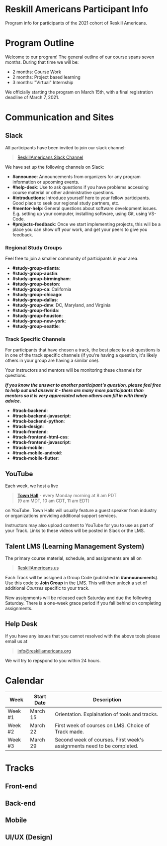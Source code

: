 # Reskill Americans Participant Info

Program info for participants of the 2021 cohort of Reskill Americans.

# Program Outline

Welcome to our program!  The general outline of our course spans seven
months.  During that time we will be:

- 2 months: Course Work
- 2 months: Project based learning
- 3 months: "Virtual" Internship

We officially starting the program on March 15th, with a final registration
deadline of March 7, 2021.

# Communication and Sites

## Slack

All participants have been invited to join our slack channel:

> [ReskillAmericans Slack Channel](https://reskillamericans.slack.com)

We have set up the following channels on Slack:

- **#announce**: Announcements from organizers for any program information
  or upcoming events.
- **#help-desk**: Use to ask questions if you have problems accessing course material
  or other administrative questions.
- **#introductions**: Introduce yourself here to your fellow participants.  Good place
  to seek our regional study partners, etc.
- **#mentor-help**: General questions about software development issues.  E.g. setting
  up your computer, installing software, using Git, using VS-Code.
- **#projects-feedback**: Once we start implementing projects, this will be a place you
  can show off your work, and get your peers to give you feedback.

### Regional Study Groups

Feel free to join a smaller community of participants in your area.

- **#study-group-atlanta**:
- **#study-group-austin**: 
- **#study-group-birmingham**: 
- **#study-group-boston**: 
- **#study-group-ca**: California
- **#study-group-chicago**: 
- **#study-group-dallas**: 
- **#study-group-dmv**: DC, Maryland, and Virginia
- **#study-group-florida**: 
- **#study-group-houston**: 
- **#study-group-new-york**: 
- **#study-group-seattle**: 

### Track Specific Channels

For participants that have chosen a track, the best place to ask questions is in
one of the track specific channels (if you're having a question, it's likely others
in your group are having a similar one).

Your instructors and mentors will be monitoring these channels for questions.

***If you know the answer to another participant's question, please feel free to
help out and answer it - there are many more participants than mentors so it
is very appreciated when others can fill in with timely advice.***

- **#track-backend**:
- **#track-backend-javascript**:
- **#track-backend-python**:
- **#track-design**:
- **#track-frontend**:
- **#track-frontend-html-css**:
- **#track-frontend-javascript**:
- **#track-mobile**:
- **#track-mobile-android**:
- **#track-mobile-flutter**:

  
## YouTube
  
Each week, we host a live

> **[Town Hall](https://www.youtube.com/channel/UC14p9XBzofIsiGvNLpf0wkw/videos)** -
> every Monday morning at 8 am PDT\
>(9 am MDT, 10 am CDT, 11 am EDT)

on YouTube.  Town Halls will usually feature a guest
speaker from industry or organizations providing additional support services.
  
Instructors may also upload content to YouTube for you to use as part of your Track.  Links to these videos
will be posted in Slack or the LMS.
  
## Talent LMS (Learning Management System)
  
The primary course material, schedule, and assignments are all on
  
> [ReskillAmericans.us](https://reskillamericans.us)

Each Track will be assigned a Group Code (published in **#announcments**).  Use this
code to **Join Group** in the LMS.  This will then unlock a set of additional *Courses*
specific to your track.

New assignments will be released each Saturday and due the following Saturday.  There
is a one-week grace period if you fall behind on completing assignments.

## Help Desk

If you have any issues that you cannot resolved with the above tools please email us
at

> info@reskillamericans.org

We will try to repspond to you within 24 hours.

# Calendar

| Week | Start Date | Description |
| --- | --- | --- |
| Week #1 | March 15 | Orientation.  Explaination of tools and tracks. |
| Week #2 | March 22 | First week of courses on LMS.  Choice of Track made. |
| Week #3 | March 29 | Second week of courses.  First week's assignments need to be completed. |


# Tracks

## Front-end

## Back-end

## Mobile

## UI/UX (Design)
